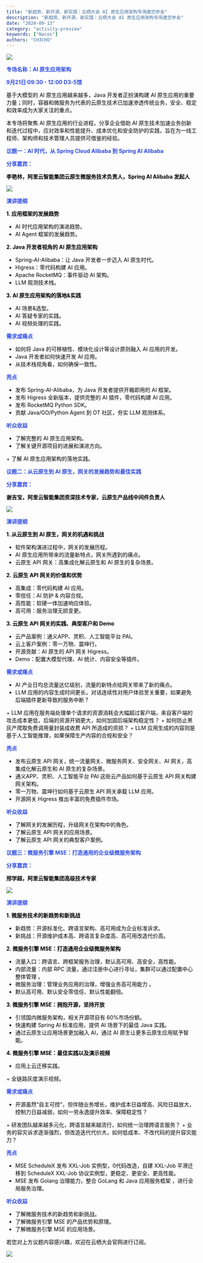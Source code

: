 ```yaml
---
title: "新趋势、新开源、新实践｜云栖大会 AI 原生应用架构专场邀您参会"
description: "新趋势、新开源、新实践｜云栖大会 AI 原生应用架构专场邀您参会"
date: "2024-09-13"
category: "activity-preview"
keywords: ["Nacos"]
authors: "CH3CHO"
---
```


![](https://intranetproxy.alipay.com/skylark/lark/0/2024/webp/299576/1726216341018-ea8af8da-3b26-41ed-925c-82d1507e1402.webp)

**<font style="color:rgb(46, 75, 227);">专场名称：AI 原生应用架构</font>**

**<font style="color:rgb(46, 75, 227);">9月21日 09:30 - 12:00 D3-5馆 </font>**

<font style="color:rgb(0, 0, 0);">基于大模型的 AI 原生应用越来越多，Java 开发者正扮演构建 AI 原生应用的重要力量；同时，容器和微服务为代表的云原生技术已加速渗透传统业务，安全、稳定和效率成为大家关注的重点。</font>

<font style="color:rgb(0, 0, 0);">本专场将聚焦 AI 原生应用的行业进程，分享企业借助 AI 原生技术加速业务创新和迭代过程中，应对效率和性能提升、成本优化和安全防护的实践，旨在为一线工程师、架构师和技术管理人员提供可借鉴的经验。</font>

<font style="color:rgb(0, 0, 0);"></font>

**<font style="color:rgb(46, 75, 227);">议题一：</font><font style="color:#2F4BDA;">AI 时代，从 Spring Cloud Alibaba 到 Spring AI Alibaba</font>**

**<font style="color:rgb(46, 75, 227);">分享嘉宾：</font>**

**<font style="color:rgb(0, 0, 0);">李艳林，阿</font><font style="color:rgb(0, 0, 0);">里云智能集团云原生微服务技术负责人，Spring AI Alibaba 发起人</font>**

![](https://intranetproxy.alipay.com/skylark/lark/0/2024/webp/299576/1726216341052-d1c1ad6c-30a5-4ed8-9b87-164dbcfa355f.webp)

**<font style="color:rgb(46, 75, 227);">演讲提纲</font>**

**<font style="color:rgb(0, 0, 0);">1. 应用框架的发展趋势</font>**

+ <font style="color:rgb(0, 0, 0);">AI 时代应用架构的演进趋势。</font>
+ <font style="color:rgb(0, 0, 0);">AI Agent 框架的发展趋势。</font><font style="color:rgba(0, 0, 0, 0.9);"></font>

**<font style="color:rgb(0, 0, 0);">2. Java 开发者视角的 AI 原生应用架构</font>**

+ <font style="color:rgb(0, 0, 0);">Spring-AI-Alibaba：让 Java 开发者一步迈入 AI 原生时代。</font>
+ <font style="color:rgb(0, 0, 0);">Higress：零代码构建 AI 应用。</font>
+ <font style="color:rgb(0, 0, 0);">Apache RocketMQ：事件驱动 AI 架构。</font>
+ <font style="color:rgb(0, 0, 0);">LLM 观测技术栈。</font>

**<font style="color:rgb(0, 0, 0);">3. AI 原生应用架构的落地&实践</font>**

+ <font style="color:rgb(0, 0, 0);">AI 场景&选型。</font>
+ <font style="color:rgb(0, 0, 0);">AI 答疑专家的实践。</font>
+ <font style="color:rgb(0, 0, 0);">AI 视频处理的实践。</font>

**<font style="color:rgb(46, 75, 227);">需求或痛点</font>**

+ <font style="color:rgb(0, 0, 0);">如何将 Java 的可移植性、模块化设计等设计原则融入 AI 应用的开发。</font>
+ <font style="color:rgb(0, 0, 0);">Java 开发者如何快速开发 AI 应用。</font>
+ <font style="color:rgb(0, 0, 0);">从技术栈视角看，如何确保一致性。</font>

**<font style="color:rgb(46, 75, 227);">亮点</font>**

+ <font style="color:rgb(0, 0, 0);">发布 Spring-AI-Alibaba，为 Java 开发者提供开箱即用的 AI 框架。</font>
+ <font style="color:rgb(0, 0, 0);">发布 Higress 全新版本，提供完整的 AI 插件，零代码构建 AI 应用。</font>
+ <font style="color:rgb(0, 0, 0);">发布 RocketMQ Python SDK。</font>
+ <font style="color:rgb(0, 0, 0);">贡献 Java/GO/Python Agent 到 OT 社区，夯实 LLM 观测体系。</font>

**<font style="color:rgb(46, 75, 227);">听众收益</font>**

+ <font style="color:rgb(0, 0, 0);">了解完整的 AI 原生应用架构。</font>
+ <font style="color:rgb(0, 0, 0);">了解关键开源项目的进展和演进方向。  
</font>
+ <font style="color:rgb(0, 0, 0);">了解 AI 原生应用架构的落地实践。</font><font style="color:rgb(62, 58, 57);">  
</font>

**<font style="color:rgb(46, 75, 227);">议题二：</font><font style="color:#2F4BDA;">从云原生到 AI 原生，网关的发展趋势和最佳实践</font>**

**<font style="color:rgb(46, 75, 227);">分享嘉宾：</font>**

**<font style="color:rgb(0, 0, 0);">谢吉宝，</font><font style="color:rgb(0, 0, 0);">阿里云智能集团资深技术专家，云原生产品线中间件负责人</font>**

![](https://intranetproxy.alipay.com/skylark/lark/0/2024/webp/299576/1726216341081-9a8551b8-9b3a-4d95-8d5a-db5e32fc2a75.webp)

**<font style="color:rgb(46, 75, 227);">演讲提纲</font>**

**<font style="color:rgb(0, 0, 0);">1.</font>****<font style="color:rgb(0, 0, 0);"> </font>****<font style="color:rgb(0, 0, 0);">从云原生到 AI 原生，网关的机遇和挑战</font>**

+ <font style="color:rgb(0, 0, 0);">软件架构演进过程中，网关的发展历程。</font>
+ <font style="color:rgb(0, 0, 0);">AI 原生应用所带来的流量新特点，网关所遇到的痛点。</font>
+ <font style="color:rgb(0, 0, 0);">云原生 API 网关：高集成化解云原生和 AI 原生的复杂场景。</font>

**<font style="color:rgb(0, 0, 0);">2. </font><font style="color:rgb(0, 0, 0);">云原生 API 网关的价值和优势</font>**

+ <font style="color:rgb(0, 0, 0);">高集成：</font><font style="color:rgb(0, 0, 0);">零代码构建 AI 应用。</font>
+ <font style="color:rgb(0, 0, 0);">零信任：AI 防护 & 内容合规。</font>
+ <font style="color:rgb(0, 0, 0);">高性能：软硬一体加速响应体验。</font>
+ <font style="color:rgb(0, 0, 0);">高可用：服务治理无损变更。</font>

**<font style="color:rgb(0, 0, 0);">3. </font><font style="color:rgb(0, 0, 0);">云原生 API 网关的实践、典型客户和 Demo</font>**

+ <font style="color:rgb(0, 0, 0);">云产品案例：通义APP、灵积、人工智能平台 PAI。</font>
+ <font style="color:rgb(0, 0, 0);">云上客户案例：零一万物、震坤行。</font>
+ <font style="color:rgb(0, 0, 0);">开源贡献：AI 原生的 API 网关 Higress。</font>
+ <font style="color:rgb(0, 0, 0);">Demo：配置大模型代理、AI 统计、内容安全等插件。</font>

**<font style="color:rgb(46, 75, 227);">需求或痛点</font>**

+ <font style="color:rgb(0, 0, 0);">AI 产业日均总流量达亿级别，流量的新特点给网关带来了新的痛点。</font>
+ <font style="color:rgb(0, 0, 0);">LLM 应用的内容生成时间更长，对话连续性对用户体验至关重要，如果避免后端插件更新导致的服务中断？  
</font>
+ <font style="color:rgb(0, 0, 0);">LLM 应用在服务端处理单个请求的资源消耗会大幅超过客户端，来自客户端的攻击成本更低，后端的资源开销更大，如何加固后端架构稳定性？</font>
+ <font style="color:rgb(0, 0, 0);">如何防止黑灰产爬取免费调用量封装成收费 API 所造成的资损？</font>
+ <font style="color:rgb(0, 0, 0);">LLM 应用生成的内容则是基于人工智能推理，如果保障生产内容的合规和安全？</font>

**<font style="color:rgb(46, 75, 227);">亮点</font>**

+ <font style="color:rgb(0, 0, 0);">发布</font><font style="color:rgb(0, 0, 0);">云原生 </font><font style="color:rgb(0, 0, 0);">API 网关</font><font style="color:rgb(0, 0, 0);">，统一流量网关、微服务网关、安全网关、AI 网关，</font><font style="color:rgb(0, 0, 0);">高集成化解云原生和 AI 原生的复杂场景。</font>
+ <font style="color:rgb(0, 0, 0);">通义</font><font style="color:rgb(0, 0, 0);">APP、灵积、</font><font style="color:rgb(0, 0, 0);">人工智能平台 </font><font style="color:rgb(0, 0, 0);">PA</font><font style="color:rgb(0, 0, 0);">I 这些云产品如何基于</font><font style="color:rgb(0, 0, 0);">云原生 </font><font style="color:rgb(0, 0, 0);">API 网关</font><font style="color:rgb(0, 0, 0);">构建网关架构。</font>
+ <font style="color:rgb(0, 0, 0);">零一万物、</font><font style="color:rgb(0, 0, 0);">震坤行</font><font style="color:rgb(0, 0, 0);">如何</font><font style="color:rgb(0, 0, 0);">基于</font><font style="color:rgb(0, 0, 0);">云原生 </font><font style="color:rgb(0, 0, 0);">API 网关</font><font style="color:rgb(0, 0, 0);">承载 </font><font style="color:rgb(0, 0, 0);">LLM 应用。</font>
+ <font style="color:rgb(0, 0, 0);">开源网关 Higress 推出丰富的免费插件市场。</font>

**<font style="color:rgb(46, 75, 227);">听众收益</font>**

+ <font style="color:rgb(0, 0, 0);">了解</font><font style="color:rgb(0, 0, 0);">网关</font><font style="color:rgb(0, 0, 0);">的发展历程</font><font style="color:rgb(0, 0, 0);">，升级</font><font style="color:rgb(0, 0, 0);">网关在架构中的角色。</font>
+ <font style="color:rgb(0, 0, 0);">了解</font><font style="color:rgb(0, 0, 0);">云原生 </font><font style="color:rgb(0, 0, 0);">API 网关的应用场景。</font>
+ <font style="color:rgb(0, 0, 0);">了解云原生 API 网关的典型客户案例。</font>

<font style="color:rgb(0, 0, 0);"></font>

**<font style="color:rgb(46, 75, 227);">议题三：微服务引擎 MSE：打造通用的企业级微服务架构</font>**

**<font style="color:rgb(46, 75, 227);">分享嘉宾：</font>**

**<font style="color:rgb(0, 0, 0);">邢学超，阿里云智能集团高级技术专家</font>**

![](https://intranetproxy.alipay.com/skylark/lark/0/2024/webp/299576/1726216341098-542cbf6f-e69d-4da3-a390-f3399a69600b.webp)

**<font style="color:rgb(46, 75, 227);">演讲提纲</font>**

**<font style="color:rgb(0, 0, 0);">1. </font><font style="color:rgb(0, 0, 0);">微服务技术的新趋势和新挑战</font>**

+ <font style="color:rgb(0, 0, 0);">新趋势：开源标准化、跨语言架构、高可用成为企业标准诉求。</font>
+ <font style="color:rgb(0, 0, 0);">新挑战：开源维护成本高、跨语言复杂度高、高可用改造代价高。</font>

**<font style="color:rgb(0, 0, 0);">2. </font><font style="color:rgb(0, 0, 0);">微服务引擎 MSE：打造通用企业级微服务架构</font>**

+ <font style="color:rgb(0, 0, 0);">流量入口：跨语言、跨框架服务治理，默认高可用、高安全，高性能。</font>
+ <font style="color:rgb(0, 0, 0);">内部流量：内部 RPC 流量，通过注册中心进行寻址，集群可以通过配置中心整体管理 。</font>
+ <font style="color:rgb(0, 0, 0);">微服务治理：管理业务应用的治理，增强业务高可用能力 。</font>
+ <font style="color:rgb(0, 0, 0);">默认高可用、默认安全零信任、默认性能翻倍。</font>

**<font style="color:rgb(0, 0, 0);">3.</font>****<font style="color:rgb(0, 0, 0);"> </font><font style="color:rgb(0, 0, 0);">微服务引擎 MSE：</font>****<font style="color:rgb(0, 0, 0);">拥抱开源，坚持开放</font>**

+ <font style="color:rgb(0, 0, 0);">引领国内微服务架构，相关开源项目有 60%市场份额。</font>
+ <font style="color:rgb(0, 0, 0);">快速构建 Spring AI 标准应用，提供 AI 场景下的最佳 Java 实践。</font>
+ <font style="color:rgb(0, 0, 0);">通过云原生让应用场景</font><font style="color:rgb(0, 0, 0);">更加融入</font><font style="color:rgb(0, 0, 0);"> </font><font style="color:rgb(0, 0, 0);">AI，通过 AI 原生让更多云原生应用赋予智能。</font>

**<font style="color:rgb(0, 0, 0);">4.</font>****<font style="color:rgb(0, 0, 0);"> </font>****<font style="color:rgb(0, 0, 0);">微服务引擎 MSE：</font><font style="color:rgb(0, 0, 0);">最佳实践以及演示视频</font>**

+ <font style="color:rgb(0, 0, 0);">应用上云迁移实践</font><font style="color:rgb(0, 0, 0);">。</font><font style="color:rgba(0, 0, 0, 0.9);">  
</font>
+ <font style="color:rgb(0, 0, 0);">全链路灰度演示视频。</font>

**<font style="color:rgb(46, 75, 227);">需求或痛点</font>**

+ <font style="color:rgb(0, 0, 0);">开源虽然“自主可控”，但</font><font style="color:rgb(0, 0, 0);">伴随业务增长，</font><font style="color:rgb(0, 0, 0);">维护成本日益增高、风险日益放大，控制力日益减弱，如何一劳永逸提升效率、保障稳定性？</font><font style="color:rgba(0, 0, 0, 0.9);">  
</font>
+ <font style="color:rgb(0, 0, 0);">研发团队越来越多元化，跨语言越来越流行，如何统一治理跨语言服务？</font>
+ <font style="color:rgb(0, 0, 0);">业务的容灾诉求逐渐强烈，但改造迭代代价大，如何低成本、不改代码的提升容灾能力？</font><font style="color:rgba(0, 0, 0, 0.9);">  
</font>

**<font style="color:rgb(46, 75, 227);">亮点</font>**

+ <font style="color:rgb(0, 0, 0);">MSE ScheduleX 发布 XXL-Job 实例型，0代码改造，自建 XXL-Job 平滑迁移到 ScheduleX XXL-Job 协议实例型，更稳定、更安全、更高性能。</font>
+ <font style="color:rgb(0, 0, 0);">MSE 发布 Golang 治理能力，整合 GoLang 和 Java 应用服务框架 ，进行全局服务治理。</font><font style="color:rgba(0, 0, 0, 0.9);">  
</font>

**<font style="color:rgb(46, 75, 227);">听众收益</font>**

+ <font style="color:rgb(0, 0, 0);">了解</font><font style="color:rgb(0, 0, 0);">微服务技术的新趋势和新挑战。</font>
+ <font style="color:rgb(0, 0, 0);">了解微服务引擎 MSE 的产品优势和原理。</font>
+ <font style="color:rgb(0, 0, 0);">了解微服务引擎 MSE 的应用场景。</font>

<font style="color:rgba(0, 0, 0, 0.9);">  
</font>

<font style="color:rgb(0, 0, 0);">若您对上方议题内容感兴趣，欢迎在云栖大会官网进行订阅。</font>

![](https://intranetproxy.alipay.com/skylark/lark/0/2024/webp/299576/1726216341088-bfa62573-c92f-4599-9290-a7d412f698ea.webp)


